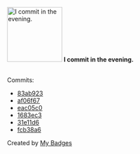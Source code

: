 <img src="https://my-badges.github.io/my-badges/evening-commits.png" alt="I commit in the evening." title="I commit in the evening." width="128">
<strong>I commit in the evening.</strong>
<br><br>

Commits:

- <a href="https://github.com/WinJayX/011.Bind-DNS/commit/83ab923c206772005723946724be6e1368ff8380">83ab923</a>
- <a href="https://github.com/WinJayX/winjayx.github.io/commit/af06f67be2f1353e6c2538361a7729f7522abe33">af06f67</a>
- <a href="https://github.com/WinJayX/013.K8SReg/commit/eac05c08ff9304e94c74de6e0b005bb5df70484c">eac05c0</a>
- <a href="https://github.com/WinJayX/009.PublicCourses/commit/1683ec3c5cae0764f532881df56d65b294db2e92">1683ec3</a>
- <a href="https://github.com/WinJayX/011.Bind-DNS/commit/31e11d64ebc2e723e258258274dd27563656ab60">31e11d6</a>
- <a href="https://github.com/WinJayX/winjayx.github.io/commit/fcb38a6c3cd62e5d0526b739ce4518ce946325db">fcb38a6</a>


Created by <a href="https://github.com/my-badges/my-badges">My Badges</a>